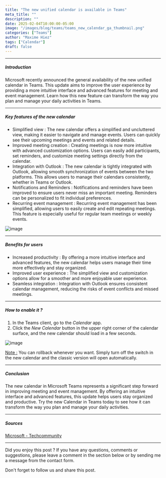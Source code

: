 ```yaml
---
title: "The new unified calendar is available in Teams"
meta_title: ""
description: ""
date: 2025-02-04T10:00:00-05:00
image: "/images/blog/teams/teams_new_calendar_ga_thumbnail.png"
categories: ["Teams"]
author: "Maxime Hiez"
tags: ["Calendar"]
draft: false
---
```

---

##### Introduction
Microsoft recently announced the general availability of the new unified calendar in Teams. This update aims to improve the user experience by providing a more intuitive interface and advanced features for meeting and event management. Learn how this new feature can transform the way you plan and manage your daily activities in Teams.

---

##### Key features of the new calendar
- Simplified view : The new calendar offers a simplified and uncluttered view, making it easier to navigate and manage events. Users can quickly see their upcoming meetings and events and related details.
- Improved meeting creation : Creating meetings is now more intuitive with advanced customization options. Users can easily add participants, set reminders, and customize meeting settings directly from the calendar.
- Integration with Outlook : The new calendar is tightly integrated with Outlook, allowing smooth synchronization of events between the two platforms. This allows users to manage their calendars consistently, whether in Teams or Outlook.
- Notifications and Reminders : Notifications and reminders have been improved to ensure users never miss an important meeting. Reminders can be personalized to fit individual preferences.
- Recurring event management : Recurring event management has been simplified, allowing users to easily create and edit repeating meetings. This feature is especially useful for regular team meetings or weekly events.

![image](/images/blog/teams/teams_new_calendar_ga_001.png)

---

##### Benefits for users
- Increased productivity : By offering a more intuitive interface and advanced features, the new calendar helps users manage their time more effectively and stay organized.
- Improved user experience : The simplified view and customization options allow for a smoother and more enjoyable user experience.
- Seamless integration : Integration with Outlook ensures consistent calendar management, reducing the risks of event conflicts and missed meetings.

---

##### How to enable it ?
1. In the Teams client, go to the *Calendar* app.
2. Click the *New Calendar* button in the upper right corner of the calendar surface, and the new calendar should load in a few seconds.

![image](/images/blog/teams/teams_new_calendar_ga_002.png)

<u>Note :</u> You can rollback whenever you want. Simply turn off the switch in the new calendar and the classic version will open automatically.

---

##### Conclusion
The new calendar in Microsoft Teams represents a significant step forward in improving meeting and event management. By offering an intuitive interface and advanced features, this update helps users stay organized and productive. Try the new Calendar in Teams today to see how it can transform the way you plan and manage your daily activities.

---

##### Sources
[Microsoft - Techcommunity](https://techcommunity.microsoft.com/blog/microsoftteamsblog/the-new-calendar-in-microsoft-teams-now-generally-available/4373598)

---


Did you enjoy this post ? If you have any questions, comments or suggestions, please leave a comment in the section below or by sending me a message from the contact form.

Don't forget to follow us and share this post.